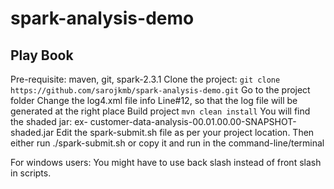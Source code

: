 # spark-analysis-demo

## Play Book

Pre-requisite: maven, git, spark-2.3.1
Clone the project: `git clone https://github.com/sarojkmb/spark-analysis-demo.git`
Go to the project folder
Change the log4.xml file info Line#12, so that the log file will be generated at the right place
Build project ``mvn clean install``
You will find the shaded jar: ex- customer-data-analysis-00.01.00.00-SNAPSHOT-shaded.jar
Edit the spark-submit.sh file as per your project location.
Then either run ./spark-submit.sh or copy it and run in the command-line/terminal

For windows users: You might have to use back slash instead of front slash in scripts.
